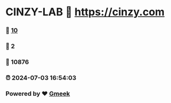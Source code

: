 # CINZY-LAB :link: https://cinzy.com 
### :page_facing_up: [10](https://cinzy.com/tag.html) 
### :speech_balloon: 2 
### :hibiscus: 10876 
### :alarm_clock: 2024-07-03 16:54:03 
### Powered by :heart: [Gmeek](https://github.com/Meekdai/Gmeek)
